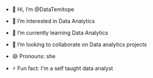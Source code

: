 - 👋 Hi, I’m @DataTemitope
- 👀 I’m interested in Data Analytics 
- 🌱 I’m currently learning Data Analytics 
- 💞️ I’m looking to collaborate on Data analytics projects

- 😄 Pronouns: she
- ⚡ Fun fact: I'm a self taught data analyst 

<!---
DataTemitope/DataTemitope is a ✨ special ✨ repository because its `README.md` (this file) appears on your GitHub profile.
You can click the Preview link to take a look at your changes.
--->
